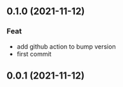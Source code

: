 ## 0.1.0 (2021-11-12)

### Feat

- add github action to bump version
- first commit

## 0.0.1 (2021-11-12)
